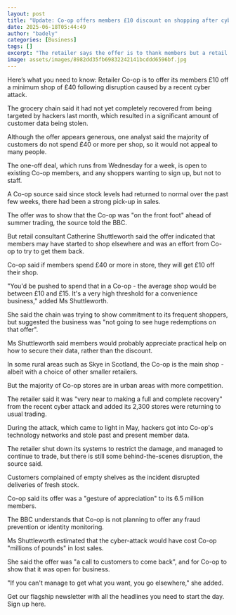 ```yaml
---
layout: post
title: "Update: Co-op offers members £10 discount on shopping after cyber attack"
date: 2025-06-18T05:44:49
author: "badely"
categories: [Business]
tags: []
excerpt: "The retailer says the offer is to thank members but a retail analyst says the bar is high to redeem it."
image: assets/images/8982dd35fb69832242141bcddd6596bf.jpg
---
```


Here’s what you need to know: Retailer Co-op is to offer its members £10 off a minimum shop of £40 following disruption caused by a recent cyber attack.

The grocery chain said it had not yet completely recovered from being targeted by hackers last month, which resulted in a significant amount of customer data being stolen.

Although the offer appears generous, one analyst said the majority of customers do not spend £40 or more per shop, so it would not appeal to many people.

The one-off deal, which runs from Wednesday for a week, is open to existing Co-op members, and any shoppers wanting to sign up, but not to staff.

A Co-op source said since stock levels had returned to normal over the past few weeks, there had been a strong pick-up in sales.

The offer was to show that the Co-op was "on the front foot" ahead of summer trading, the source told the BBC.

But retail consultant Catherine Shuttleworth said the offer indicated that members may have started to shop elsewhere and was an effort from Co-op to try to get them back.

Co-op said if members spend £40 or more in store, they will get £10 off their shop.

"You'd be pushed to spend that in a Co-op - the average shop would be between £10 and £15. It's a very high threshold for a convenience business," added Ms Shuttleworth.

She said the chain was trying to show commitment to its frequent shoppers, but suggested the business was "not going to see huge redemptions on that offer".

Ms Shuttleworth said members would probably appreciate practical help on how to secure their data, rather than the discount.

In some rural areas such as Skye in Scotland, the Co-op is the main shop - albeit with a choice of other smaller retailers.

But the majority of Co-op stores are in urban areas with more competition.

The retailer said it was "very near to making a full and complete recovery" from the recent cyber attack and added its 2,300 stores were returning to usual trading.

During the attack, which came to light in May, hackers got into Co-op's technology networks and stole past and present member data.

The retailer shut down its systems to restrict the damage, and managed to continue to trade, but there is still some behind-the-scenes disruption, the source said.

Customers complained of empty shelves as the incident disrupted deliveries of fresh stock.

Co-op said its offer was a "gesture of appreciation" to its 6.5 million members.

The BBC understands that Co-op is not planning to offer any fraud prevention or identity monitoring.

Ms Shuttleworth estimated that the cyber-attack would have cost Co-op "millions of pounds" in lost sales.

She said the offer was "a call to customers to come back", and for Co-op to show that it was open for business.

"If you can't manage to get what you want, you go elsewhere," she added.

Get our flagship newsletter with all the headlines you need to start the day. Sign up here.

